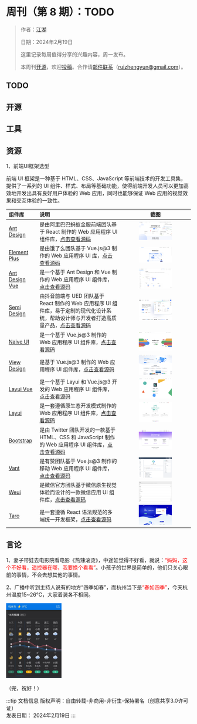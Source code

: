# 周刊（第 8 期）：TODO

> 作者：[江湖](../about.md)
>
> 日期：2024年2月19日
>
> 这里记录每周值得分享的兴趣内容，周一发布。
>
> 本周刊[开源](https://github.com/fullstackren/fullstackren.github.io/tree/main/weekly)，欢迎[投稿](https://github.com/fullstackren/fullstackren.github.io/issues)。合作请<a href="mailto:ruizhengyun@gmail.com" target="_blank">邮件联系</a>（<ruizhengyun@gmail.com>）。

## TODO

<!-- <img src="./weekly-0025/" class="article-image" width="50%" /> -->

## 开源

## 工具

## 资源

1、前端UI框架选型

前端 UI 框架是一种基于 HTML、CSS、JavaScript 等前端技术的开发工具集，提供了一系列的 UI 组件、样式、布局等基础功能，使得前端开发人员可以更加高效地开发出具有良好用户体验的 Web 应用，同时也能够保证 Web 应用的视觉效果和交互体验的一致性。

| 组件库 | 说明 | 截图 |
|:-|:-|:-:|
| [Ant Design](https://ant-design.antgroup.com/index-cn) | 是由阿里巴巴蚂蚁金服前端团队基于 React 制作的 Web 应用程序 UI 组件库，[点击查看源码](https://github.com/ant-design/ant-design) | <img src="./weekly-0008/ui-framework-ant-design.png" alt="Ant Design" class="article-image" width="50%" /> |
| [Element Plus](https://element-plus.gitee.io/zh-CN/) |  是由饿了么团队基于 Vue.js@3 制作的 Web 应用程序 UI 库，[点击查看源码](https://github.com/element-plus/element-plus)| <img src="./weekly-0008/ui-framework-element-plus.png" class="article-image" width="50%" /> |
| [Ant Design Vue](https://antdv.com) | 是一个基于 Ant Design 和 Vue 制作的 Web 应用程序 UI 组件库，[点击查看源码](https://github.com/vueComponent/ant-design-vue)  | <img src="./weekly-0008/ui-framework-ant-design-vue.png" class="article-image" width="50%" />  |
| [Semi Design](https://semi.design/zh-CN/)  |  由抖音前端与 UED 团队基于 React 制作的 Web 应用程序 UI 组件库，易于定制的现代化设计系统，帮助设计师与开发者打造高质量产品，[点击查看源码](https://github.com/DouyinFE/semi-design) | <img src="./weekly-0008/ui-framework-semi-design.png" class="article-image" width="50%" />  |
| [Naive UI](https://www.naiveui.com) | 是一个基于 Vue.js@3 制作的 Web 应用程序 UI 组件库，[点击查看源码](https://github.com/tusen-ai/naive-ui) | <img src="./weekly-0008/ui-framework-naive-ui.png" class="article-image" width="50%" /> |
| [View Design](https://www.iviewui.com/)  | 是基于 Vue.js@3 制作的 Web 应用程序 UI 组件库，[点击查看源码](https://github.com/view-design/ViewUIPlus) | <img src="./weekly-0008/ui-framework-iview.png" class="article-image" width="50%" /> |
| [Layui Vue](http://www.layui-vue.com/zh-CN/index) | 是一个基于 Layui 和 Vue.js@3 开发的 Web 应用程序 UI 组件库，[点击查看源码](https://github.com/layui-vue/layui-vue) | <img src="./weekly-0008/ui-framework-layui-vue.png" class="article-image" width="50%" /> |
| [Layui](https://layui.dev/)  | 是一套遵循原生态开发模式制作的 Web 应用程序 UI 组件库，[点击查看源码](https://github.com/layui/layui) | <img src="./weekly-0008/ui-framework-layui.png" class="article-image" width="50%" /> | 
| [Bootstrap](https://www.bootcss.com/) |  是由 Twitter 团队开发的一款基于 HTML、CSS 和 JavaScript 制作的 Web 应用程序 UI 组件库，[点击查看源码](https://github.com/twbs/bootstrap) | <img src="./weekly-0008/ui-framework-bootstrap.png" class="article-image" width="50%" /> | 
| [Vant](https://vant-ui.github.io/vant/#/zh-CN)  | 是有赞团队基于 Vue.js@3 制作的移动 Web 应用程序 UI 组件库，[点击查看源码](https://github.com/youzan/vant) | <img src="./weekly-0008/ui-framework-vant.png" class="article-image" width="50%" /> | 
| [Weui](https://weui.io/)  | 是微信官方团队基于微信原生视觉体验而设计的一款微信应用 UI 组件库，[点击查看源码](https://github.com/Tencent/weui) | <img src="./weekly-0008/ui-framework-weui.png" class="article-image" width="50%" /> | 
| [Taro](https://www.taro.zone/)  | 是一套遵循 React 语法规范的多端统一开发框架，[点击查看源码](https://github.com/NervJS/taro) | <img src="./weekly-0008/ui-framework-taro.png" class="article-image" width="50%" /> | 

## 言论

1、妻子带娃去电影院看电影《热辣滚烫》，中途娃觉得不好看，就说：<span style="color:red">“妈妈，这个不好看，遥控器在哪，我要换个看看”</span>。小孩子的世界是简单的，他们只关心眼前的事情，不会去想其他的事情。

2、广播中听到主持人说有的地方“四季如春”，而杭州当下是<span style="color:red">“春如四季”</span>，今天杭州温度15~26℃，大家着装各不相同。

<img src="./weekly-0008/quwen-tianqi.jpg" class="article-image" width="30%" />

（完，祝好！）

:::tip 文档信息
版权声明：自由转载-非商用-非衍生-保持署名（创意共享3.0许可证）</br>
发表日期： 2024年2月19日
:::

